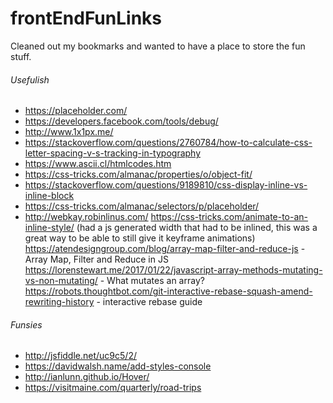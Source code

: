 # frontEndFunLinks
Cleaned out my bookmarks and wanted to have a place to store the fun stuff.

###### Usefulish
- https://placeholder.com/
- https://developers.facebook.com/tools/debug/
- http://www.1x1px.me/
- https://stackoverflow.com/questions/2760784/how-to-calculate-css-letter-spacing-v-s-tracking-in-typography
- https://www.ascii.cl/htmlcodes.htm
- https://css-tricks.com/almanac/properties/o/object-fit/
- https://stackoverflow.com/questions/9189810/css-display-inline-vs-inline-block
- https://css-tricks.com/almanac/selectors/p/placeholder/
- http://webkay.robinlinus.com/
https://css-tricks.com/animate-to-an-inline-style/ (had a js generated width that had to be inlined, this was a great way to be able to still give it keyframe animations)
https://atendesigngroup.com/blog/array-map-filter-and-reduce-js - Array Map, Filter and Reduce in JS
https://lorenstewart.me/2017/01/22/javascript-array-methods-mutating-vs-non-mutating/ - What mutates an array?
https://robots.thoughtbot.com/git-interactive-rebase-squash-amend-rewriting-history - interactive rebase guide

###### Funsies
- http://jsfiddle.net/uc9c5/2/
- https://davidwalsh.name/add-styles-console
- http://ianlunn.github.io/Hover/
- https://visitmaine.com/quarterly/road-trips
